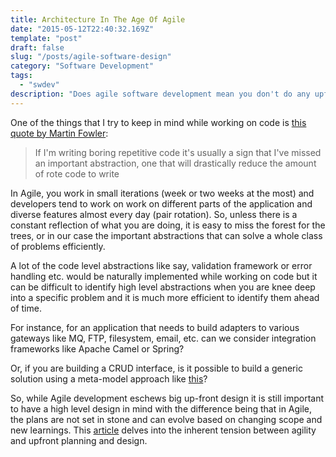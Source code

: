 ```yaml
---
title: Architecture In The Age Of Agile
date: "2015-05-12T22:40:32.169Z"
template: "post"
draft: false
slug: "/posts/agile-software-design"
category: "Software Development"
tags:
  - "swdev"
description: "Does agile software development mean you don't do any upfront architecture?"
---
```


One of the things that I try to keep in mind while working on code is [this quote by Martin Fowler](http://martinfowler.com/bliki/PairProgrammingMisconceptions.html):

>If I'm writing boring repetitive code it's usually a sign that I've missed an important abstraction, one that will drastically reduce the amount of rote code to write

In Agile, you work in small iterations (week or two weeks at the most) and developers tend to work on work on different parts of the application and diverse features almost every day (pair rotation). So, unless there is a constant reflection of what you are doing, it is easy to miss the forest for the trees, or in our case the important abstractions that can solve a whole class of problems efficiently.

A lot of the code level abstractions like say, validation framework or error handling etc. would be naturally implemented while working on code but it can be difficult to identify high level abstractions when you are knee deep into a specific problem and it is much more efficient to identify them ahead of time.

For instance, for an application that needs to build adapters to various gateways like MQ, FTP, filesystem, email, etc. can we consider integration frameworks like Apache Camel or Spring?

Or, if you are building a CRUD interface, is it possible to build a generic solution using a meta-model approach like [this](https://www.playframework.com/documentation/1.2.3/crud)?

So, while Agile development eschews big up-front design it is still important to have a high level design in mind with the difference being that in Agile, the plans are not set in stone and can evolve based on changing scope and new learnings.  This [article](http://www.infoq.com/news/2010/05/agile-architecture-partnership) delves into the inherent tension between agility and upfront planning and design.
